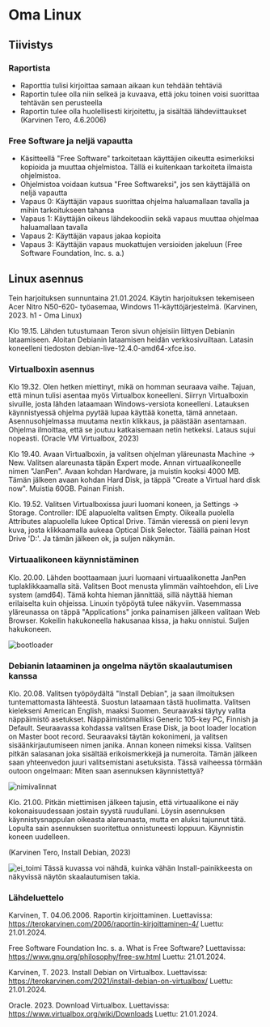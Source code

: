 # Oma Linux

## Tiivistys

### Raportista

- Raporttia tulisi kirjoittaa samaan aikaan kun tehdään tehtäviä
- Raportin tulee olla niin selkeä ja kuvaava, että joku toinen voisi suorittaa tehtävän sen perusteella
- Raportin tulee olla huolellisesti kirjoitettu, ja sisältää lähdeviittaukset
  (Karvinen Tero, 4.6.2006)

### Free Software ja neljä vapautta

- Käsitteellä "Free Software" tarkoitetaan käyttäjien oikeutta esimerkiksi kopioida ja muuttaa ohjelmistoa. Tällä ei kuitenkaan tarkoiteta ilmaista ohjelmistoa.
- Ohjelmistoa voidaan kutsua "Free Softwareksi", jos sen käyttäjällä on neljä vapautta
- Vapaus 0: Käyttäjän vapaus suorittaa ohjelma haluamallaan tavalla ja mihin tarkoitukseen tahansa
- Vapaus 1: Käyttäjän oikeus lähdekoodiin sekä vapaus muuttaa ohjelmaa haluamallaan tavalla
- Vapaus 2: Käyttäjän vapaus jakaa kopioita
- Vapaus 3: Käyttäjän vapaus muokattujen versioiden jakeluun
  (Free Software Foundation, Inc. s. a.)

## Linux asennus

Tein harjoituksen sunnuntaina 21.01.2024. Käytin harjoituksen tekemiseen Acer Nitro N50-620- työasemaa, Windows 11-käyttöjärjestelmä. (Karvinen, 2023. h1 - Oma Linux)

Klo 19.15. Lähden tutustumaan Teron sivun ohjeisiin liittyen Debianin lataamiseen. Aloitan Debianin lataamisen heidän verkkosivuiltaan. Latasin koneelleni tiedoston debian-live-12.4.0-amd64-xfce.iso. 

### Virtualboxin asennus
Klo 19.32. Olen hetken miettinyt, mikä on homman seuraava vaihe. Tajuan, että minun tulisi asentaa myös Virtualbox koneelleni. Siirryn Virtualboxin sivuille, josta lähden lataamaan Windows-versiota koneelleni. Latauksen käynnistyessä ohjelma pyytää lupaa käyttää konetta, tämä annetaan. Asennusohjelmassa muutama nextin klikkaus, ja päästään asentamaan. Ohjelma ilmoittaa, että se joutuu katkaisemaan netin hetkeksi. Lataus sujui nopeasti. (Oracle VM Virtualbox, 2023)


Klo 19.40. Avaan Virtualboxin, ja valitsen ohjelman yläreunasta Machine -> New. Valitsen alareunasta täpän Expert mode. Annan virtuaalikoneelle nimen "JanPen". Avaan kohdan Hardware, ja muistin kooksi 4000 MB. Tämän jälkeen avaan kohdan Hard Disk, ja täppä "Create a Virtual hard disk now". Muistia 60GB. Painan Finish. 


Klo. 19.52. Valitsen Virtualboxissa juuri luomani koneen, ja Settings -> Storage. Controller: IDE alapuolelta valitsen Empty. Oikealla puolella Attributes alapuolella lukee Optical Drive. Tämän vieressä on pieni levyn kuva, josta klikkaamalla aukeaa Optical Disk Selector. Täällä painan Host Drive 'D:'. Ja tämän jälkeen ok, ja suljen näkymän. 

### Virtuaalikoneen käynnistäminen
Klo. 20.00. Lähden boottaamaan juuri luomaani virtuaalikonetta JanPen tuplaklikkaamalla sitä. Valitsen Boot menusta ylimmän vaihtoehdon, eli Live system (amd64). Tämä kohta hieman jännittää, sillä näyttää hieman erilaiselta kuin ohjeissa. Linuxin työpöytä tulee näkyviin. Vasemmassa yläreunassa on täppä "Applications" jonka painamisen jälkeen valitaan Web Browser. Kokeilin hakukoneella hakusanaa kissa, ja haku onnistui. Suljen hakukoneen. 


![bootloader](https://github.com/bhd471/linux-palvelimet/assets/148760837/351901c7-0c36-4ed9-bb23-3d72d6e95b0a)



### Debianin lataaminen ja ongelma näytön skaalautumisen kanssa
Klo. 20.08. Valitsen työpöydältä "Install Debian", ja saan ilmoituksen tuntemattomasta lähteestä. Suostun lataamaan tästä huolimatta. Valitsen kielekseni American English, maaksi Suomen. Seuraavaksi täytyy valita näppäimistö asetukset. Näppäimistömalliksi Generic 105-key PC, Finnish ja Default. Seuraavassa kohdassa valitsen Erase Disk, ja boot loader location on Master boot record. Seuraavaksi täytän kokonimeni, ja valitsen sisäänkirjautumiseen nimen janika. Annan koneen nimeksi kissa. Valitsen pitkän salasanan joka sisältää erikoismerkkejä ja numeroita. Tämän jälkeen saan yhteenvedon juuri valitsemistani asetuksista. Tässä vaiheessa törmään outoon ongelmaan: Miten saan asennuksen käynnistettyä? 

![nimivalinnat](https://github.com/bhd471/linux-palvelimet/assets/148760837/a6d63422-92e2-413a-8eb9-dd33826f6dc4)


Klo. 21.00. Pitkän miettimisen jälkeen tajusin, että virtuaalikone ei näy kokonaisuudessaan jostain syystä ruudullani. Löysin asennuksen käynnistysnappulan oikeasta alareunasta, mutta en aluksi tajunnut tätä. Lopulta sain asennuksen suoritettua onnistuneesti loppuun. Käynnistin koneen uudelleen. 

(Karvinen Tero, Install Debian, 2023)

![ei_toimi](https://github.com/bhd471/linux-palvelimet/assets/148760837/6d7d66eb-75dd-4b5d-8e6f-93d1397163f0)
Tässä kuvassa voi nähdä, kuinka vähän Install-painikkeesta on näkyvissä näytön skaalautumisen takia. 

### Lähdeluettelo
  Karvinen, T. 04.06.2006. Raportin kirjoittaminen. Luettavissa:
https://terokarvinen.com/2006/raportin-kirjoittaminen-4/ 
Luettu: 21.01.2024.

  Free Software Foundation Inc. s. a. What is Free Software? Luettavissa: 
  https://www.gnu.org/philosophy/free-sw.html
  Luettu: 21.01.2024.

  Karvinen, T. 2023. Install Debian on Virtualbox. Luettavissa:
  https://terokarvinen.com/2021/install-debian-on-virtualbox/
  Luettu: 21.01.2024.

  Oracle. 2023. Download Virtualbox. Luettavissa: 
  https://www.virtualbox.org/wiki/Downloads
  Luettu: 21.01.2024.

 

  
